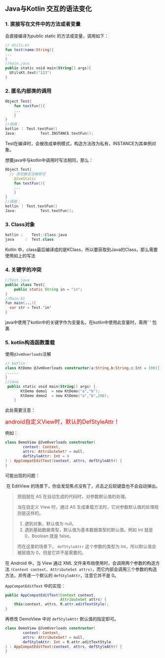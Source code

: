 ## Java与Kotlin 交互的语法变化

### 1. 直接写在文件中的方法或者变量

会直接编译为public static 的方法或变量，调用如下：

```kotlin
// Utils.kt
fun test(name:String){
...
}
//main.java
public static void main(String[] args){
  UtilsKt.text("123")
}
```



### 2. 匿名内部类的调用

```kotlin
Object Test{
	fun textFun(){
	...
	}
}
//调用：
kotlin ： Test.textFun()
Java:			Test.INSTANCE.textFun();
```

Test在编译时，会被改成单例模式，构造方法改为私有，INSTANCE为其单例对象。

想要java中与kotlin中调用时写法相同，那么：

```kotlin
Object Test{
  // 添加静态注解即可
	@JvmStatic
	fun textFun(){
	...
	}
}
//调用：
kotlin ： Test.textFun()
Java:			Test.textFun();
```



### 3. Class对象

```kotlin
kotlin :	Test::Class.java
java	 :	Test.class
```

Kotlin 中，class最后编译成的是KClass，所以要获取到Java的Class，那么需要使用如上的写法



### 4. 关键字的冲突

```java
//Test.java
public class Test{
	public static String in = "in";
}
//Main.kt
fun main(...){
  var str = Test.'in'
}
```

java中使用了kotlin中的关键字作为变量名，在kotlin中使用此变量时，需用' ' 包裹

### 5. kotlin构造函数重载

使用`@JvmOverloads`注解

```kotlin
// kotlin：
class KtDemo @JvmOverloads constructor(a:String,b:String,c:Int = 100){
......
}
//java
 public static void main(String[] args) {
       KtDemo demo1  = new KtDemo("a","b");
       KtDemo demo2  = new KtDemo("a","b",200);
    }
```

此处需要注意：

<font color = "ff0000" size = "4">android自定义View时，默认的DefStyleAttr！</font>

例如：

```kotlin
class DemoView @JvmOverloads constructor(
        context: Context, 
        attrs: AttributeSet? = null, 
        defStyleAttr: Int = 0
) : AppCompatEditText(context, attrs, defStyleAttr) {
}
```

可能出现的问题：

​	在 EditView 的场景下，你会发现焦点没有了，点击之后软键盘也不会自动弹出。

> 原因就在 AS 在自动生成的代码时，对参数默认值的处理。
>
> 当在自定义 View 时，通过 AS 生成重载方法时，它对参数默认值的处理规则是这样的。
>
> 1. 遇到对象，默认值为 null。
> 2. 遇到基础数据类型，默认值为基本数据类型的默认值。例如 Int 就是 0，Boolean 就是 false。
>
> 而在这里的场景下， `defStyleAttr` 这个参数的类型为 Int，所以默认值会被赋值为 0，但是它并不是需要的。

在 Android 中，当 View 通过 XML 文件来布局使用时，会调用两个参数的构造方法 `(Context context, AttributeSet attrs)`，而它内部会调用三个参数的构造方法，并传递一个默认的 `defStyleAttr`，注意它并不是 0。

`AppCompatEditText` 中的实现：

```java
public AppCompatEditText(Context context, 
                         AttributeSet attrs) {
    this(context, attrs, R.attr.editTextStyle);
}
```

再修改 DemoView 中对 `defStyleAttr` 默认值的指定即可。

```kotlin
class DemoView @JvmOverloads constructor(
        context: Context,
        attrs: AttributeSet? = null, 
        defStyleAttr: Int = R.attr.editTextStyle
) : AppCompatEditText(context, attrs, defStyleAttr) {
}
```